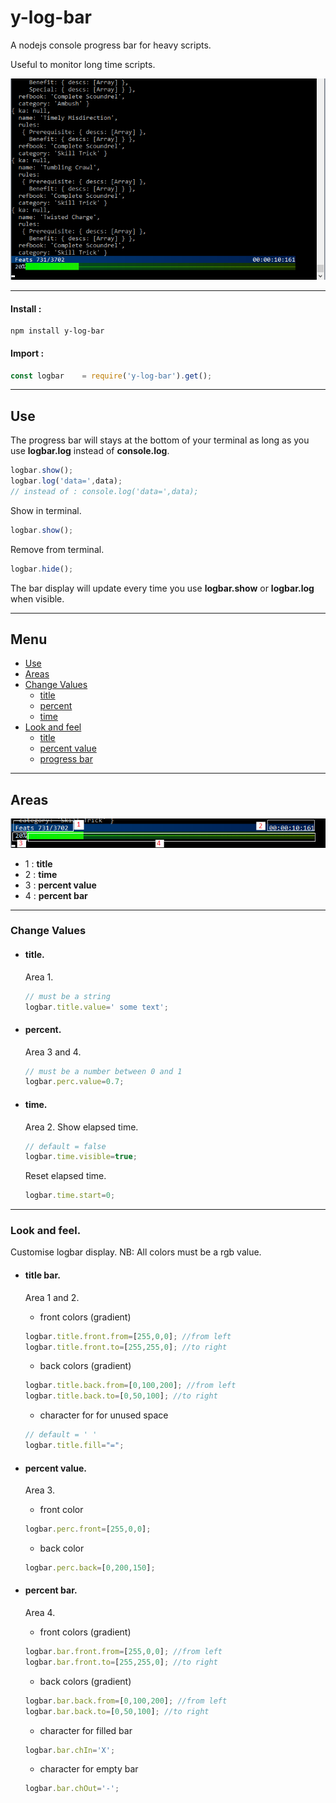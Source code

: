 # y-log-bar
A nodejs console progress bar for heavy scripts.

Useful to monitor long time scripts.

![log exemple](./rm-img/log-exemple.png)

<hr/>

#### Install :

```
npm install y-log-bar
```

#### Import :

```javascript
const logbar	= require('y-log-bar').get();
```

<hr/>

## <a name="_use"></a> Use

The progress bar will stays at the bottom of your terminal as long as you use **logbar.log** instead of **console.log**.
```javascript
logbar.show();
logbar.log('data=',data);
// instead of : console.log('data=',data);
```
Show in terminal.
```javascript
logbar.show();
```
Remove from terminal.
```javascript
logbar.hide();
```


The bar display will update every time you use **logbar.show** or **logbar.log** when visible.

<hr/>

## <a name="tg_menu"></a> Menu

+ [Use](#_use)
+ [Areas](#_areas)
+ [Change Values](#_change)
	+ [title](#_change_title)
	+ [percent](#_change_percent)
	+ [time](#_change_time)
+ [Look and feel](#_lkfeel)
	+ [title](#_lkfeel_title)
	+ [percent value](#_lkfeel_percval)
	+ [progress bar](#_lkfeel_percbar)

<hr/>

## <a name="_areas"></a> Areas
![log exemple](./rm-img/log-desc.png)
+ 1 : **title**
+ 2 : **time**
+ 3 : **percent value**
+ 4 : **percent bar**

<hr/>

### <a name="_change"></a> Change Values

+ #### <a name="_change_title"></a>title.
	Area 1.
	```javascript
	// must be a string
	logbar.title.value=' some text';
	```

+ #### <a name="_change_percent"></a>percent.
	Area 3 and 4.
	```javascript
	// must be a number between 0 and 1
	logbar.perc.value=0.7;
	```

+ #### <a name="_change_time"></a>time.
	Area 2. Show elapsed time.
	```javascript
	// default = false
	logbar.time.visible=true;
	```
	Reset elapsed time.
	```javascript
	logbar.time.start=0;
	```

<hr/>

### <a name="_lkfeel"></a> Look and feel.

Customise logbar display. NB: All colors must be a rgb value.

+ #### <a name="_lkfeel_title"></a> title bar.
	Area 1 and 2.
	+ front colors (gradient)
	```javascript
	logbar.title.front.from=[255,0,0]; //from left
	logbar.title.front.to=[255,255,0]; //to right
	```
	+ back colors (gradient)
	```javascript
	logbar.title.back.from=[0,100,200]; //from left
	logbar.title.back.to=[0,50,100]; //to right
	```
	+ character for for unused space
	```javascript
	// default = ' '
	logbar.title.fill="=";
	```


+ #### <a name="_lkfeel_percval"></a> percent value.
	Area 3.
	+ front color
	```javascript
	logbar.perc.front=[255,0,0];
	```
	+ back color
	```javascript
	logbar.perc.back=[0,200,150];
	```

+ #### <a name="_lkfeel_percbar"></a> percent bar.
	Area 4.
	+ front colors (gradient)
	```javascript
	logbar.bar.front.from=[255,0,0]; //from left
	logbar.bar.front.to=[255,255,0]; //to right
	```
	+ back colors (gradient)
	```javascript
	logbar.bar.back.from=[0,100,200]; //from left
	logbar.bar.back.to=[0,50,100]; //to right
	```
	+ character for filled bar
	```javascript
	logbar.bar.chIn='X';
	```
	+ character for empty bar
	```javascript
	logbar.bar.chOut='-';
	```
